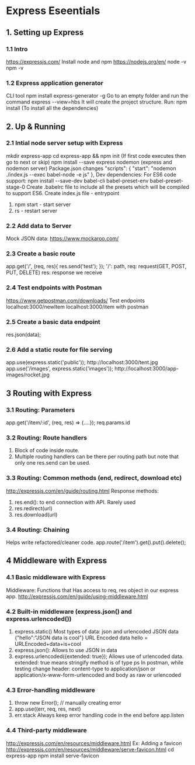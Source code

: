 # Express Eseentials

## 1. Setting up Express
### 1.1 Intro
https://expressjs.com/
Install node and npm
https://nodejs.org/en/
node -v
npm -v

### 1.2 Express application generator
CLI tool
npm install express-generator -g
Go to an empty folder and run the command
express --view=hbs
It will create the project structure.
Run:
npm install (To install all the dependencies)

## 2. Up & Running
### 2.1 Intial node server setup with Express
mkdir express-app
cd express-app && npm init (If first code executes then go to next or skip)
npm install --save express nodemon (express and nodemon server)
Package.json changes
"scripts": {
    "start": "nodemon ./index.js --exec babel-node -e js"
},
Dev dependencies:
For ES6 code support:
npm install --save-dev babel-cli babel-preset-env babel-preset-stage-0
Create .babelrc file to include all the presets which will be compiled to support ES6.
Create index.js file - entrypoint
1. npm start - start server
2. rs - restart server

### 2.2 Add data to Server
Mock JSON data: https://www.mockaroo.com/

### 2.3 Create a basic route
app.get('/', (req, res){ res.send('test'); });
'/': path, req: request(GET, POST, PUT, DELETE) res: response we receive

### 2.4 Test endpoints with Postman
https://www.getpostman.com/downloads/
Test endpoints
localhost:3000/newItem
localhost:3000/item with postman

### 2.5 Create a basic data endpoint
res.json(data);

### 2.6 Add a static route for file serving
app.use(express.static('public'));
http://localhost:3000/tent.jpg
app.use('/images', express.static('images'));
http://localhost:3000/app-images/rocket.jpg

## 3 Routing with Express
### 3.1 Routing: Parameters
app.get('/item/:id', (req, res) => {....});
req.params.id

### 3.2 Routing: Route handlers
1. Block of code inside route.
2. Multiple routing handlers can be there per routing path but note that only one res.send can be used.

### 3.3 Routing: Common methods (end, redirect, download etc)
http://expressjs.com/en/guide/routing.html
Response methods:
1. res.end(): to end connection with API. Rarely used
2. res.redirect(url)
3. res.download(url)

### 3.4 Routing: Chaining
Helps write refactored/cleaner code.
app.route('/item').get().put().delete();

## 4 Middleware with Express
### 4.1 Basic middleware with Express
Middleware: Functions that Has access to req, res object in our express app.
http://expressjs.com/en/guide/using-middleware.html

### 4.2 Built-in middleware (express.json() and express.urlencoded())
1. express.static()
Most types of data: json and urlencoded
JSON data
{"hello":"JSON data is cool"}
URL Encoded data
hello = URLEncoded+data+is+cool
2. express.json(): Allows to use JSON in data
3. express.urlencoded({extended: true}); Allows use of urlencoded data. extended: true means stringify method is of type ps
In postman, while testing change header: content-type to application/json or application/x-www-form-urlencoded and body as raw or urlencoded

### 4.3 Error-handling middleware
1. throw new Error(); // manually creating error 
2. app.use((err, req, res, next) 
3. err.stack
Always keep error handling code in the end before app.listen

### 4.4 Third-party middleware
http://expressjs.com/en/resources/middleware.html
Ex: Adding a favicon
http://expressjs.com/en/resources/middleware/serve-favicon.html
cd express-app
npm install serve-favicon
